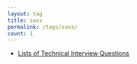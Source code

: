 ```yaml
---
layout: tag
title: sass
permalink: /tags/sass/
count: 1
---
```


- [Lists of Technical Interview Questions](https://samirpaulb.github.io/blog-jekyll/posts/lists-of-technical-interview-questions/)
